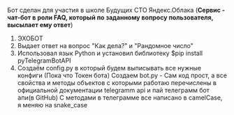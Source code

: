 Бот сделан для участия в школе Будущих СТО Яндекс.Облака (**Сервис - чат-бот в роли FAQ, который по заданному вопросу пользователя, высылает ему ответ**)
1) ЭХОБОТ
2) Выдает ответ на вопрос "Как дела?" и "Рандомное число"
3) Использовал язык Python и установил библиотеку $pip install pyTelegramBotAPI
4) Создаём config.py в который будем выписывать все нужные конфиги (Пока что Токен бота)
   Создаем bot.py - Сам код прост, а все свойства и методы объектов с которыми работаю перечислены в официальной документации telegramm api и пай телеграмм бот апи(в GitHub)
   С методами в телеграмме все написано в camelCase, я меняю на snake_case
